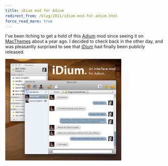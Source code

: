 ```yaml
---
title: iDium mod for Adium
redirect_from: /blog/2011/idium-mod-for-adium.html
force_read_more: true
---
```


I've been itching to get a hold of this [Adium](http://adium.im/) mod since
seeing it on [MacThemes](http://macthemes.net) about a year ago. I decided to
check back in the other day, and was pleasantly surprised to see that
[iDium](http://macthemes.net/forum/viewtopic.php?pid=677432#p677432) had
finally been publicly released.

![iDium Mod](/images/posts/iDiumPB.png)
